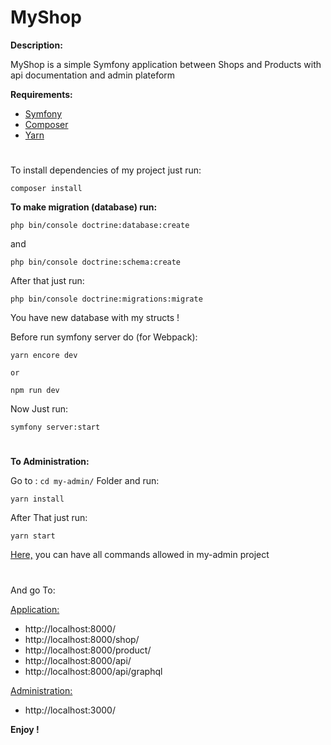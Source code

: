 # MyShop
**Description:**

MyShop is a simple Symfony application between Shops and Products with api documentation and admin plateform

**Requirements:**
- [Symfony](https://symfony.com/doc/current/setup.html)
- [Composer](https://getcomposer.org/doc/00-intro.md#installation-linux-unix-macos)
- [Yarn](https://classic.yarnpkg.com/en/docs/install/#debian-stable)

#
To install dependencies of my project just run:
```shell
composer install
```

**To make migration (database) run:**
```shell
php bin/console doctrine:database:create
```
and
```shell
php bin/console doctrine:schema:create
```
After that just run:
```shell
php bin/console doctrine:migrations:migrate
```
You have new database with my structs !


Before run symfony server do (for Webpack):
```
yarn encore dev

or

npm run dev
```

Now Just run:
```shell
symfony server:start
```
#
**To Administration:**

Go to : `cd my-admin/` Folder and run:

```shell
yarn install
```
After That just run:

```shell
yarn start
```
[Here,](https://github.com/Zouclar/MyShop/tree/master/my-admin/README.md) you can have all commands allowed in my-admin project
#
And go To:
  
  <ins>Application:</ins>
- http://localhost:8000/
- http://localhost:8000/shop/
- http://localhost:8000/product/
- http://localhost:8000/api/
- http://localhost:8000/api/graphql
  
<ins>Administration:<ins>
- http://localhost:3000/


**Enjoy !**